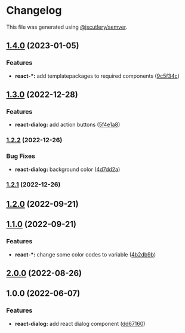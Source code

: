# Changelog

This file was generated using [@jscutlery/semver](https://github.com/jscutlery/semver).

## [1.4.0](https://gitlab.migoinc.com/migotv/paintbox/compare/react-dialog@1.3.0...react-dialog@1.4.0) (2023-01-05)


### Features

* **react-*:** add templatepackages to required components ([9c5f34c](https://gitlab.migoinc.com/migotv/paintbox/commit/9c5f34c7228b7d09f82fbb8409fd1a1edcefed45))

## [1.3.0](https://gitlab.migoinc.com/migotv/paintbox/compare/react-dialog@1.2.2...react-dialog@1.3.0) (2022-12-28)


### Features

* **react-dialog:** add action buttons ([5f4e1a8](https://gitlab.migoinc.com/migotv/paintbox/commit/5f4e1a89adedc7e8559fedc97d7ed9191ccf7c28))

### [1.2.2](https://gitlab.migoinc.com/migotv/paintbox/compare/react-dialog@1.2.1...react-dialog@1.2.2) (2022-12-26)


### Bug Fixes

* **react-dialog:** background color ([4d7dd2a](https://gitlab.migoinc.com/migotv/paintbox/commit/4d7dd2af4a078434ac11d9c5736788575ff7d17d))

### [1.2.1](https://gitlab.migoinc.com/migotv/paintbox/compare/react-dialog@1.2.0...react-dialog@1.2.1) (2022-12-26)

## [1.2.0](https://gitlab.migoinc.com/migotv/paintbox/compare/react-dialog@1.1.0...react-dialog@1.2.0) (2022-09-21)

## [1.1.0](https://gitlab.migoinc.com/migotv/paintbox/compare/react-dialog@1.0.1...react-dialog@1.1.0) (2022-09-21)


### Features

* **react-*:** change some  color codes to variable ([4b2db9b](https://gitlab.migoinc.com/migotv/paintbox/commit/4b2db9b5c4f15ccb3b8e7261489126c3cf8b3d69))

## [2.0.0](https://gitlab.migoinc.com/migotv/paintbox/compare/react-dialog@1.0.0...react-dialog@2.0.0) (2022-08-26)

## 1.0.0 (2022-06-07)


### Features

* **react-dialog:** add react dialog component ([dd67160](https://gitlab.migoinc.com/migotv/paintbox/commit/dd67160d9fba9b86559d93e8ec6bdf63f1265d7b))
